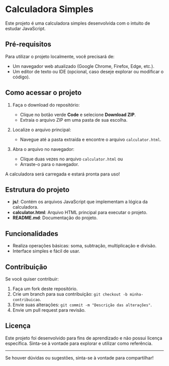 # Calculadora Simples

Este projeto é uma calculadora simples desenvolvida com o intuito de estudar JavaScript. 

## Pré-requisitos

Para utilizar o projeto localmente, você precisará de:
- Um navegador web atualizado (Google Chrome, Firefox, Edge, etc.).
- Um editor de texto ou IDE (opcional, caso deseje explorar ou modificar o código).

## Como acessar o projeto

1. Faça o download do repositório:
   - Clique no botão verde **Code** e selecione **Download ZIP**.
   - Extraia o arquivo ZIP em uma pasta de sua escolha.

2. Localize o arquivo principal:
   - Navegue até a pasta extraída e encontre o arquivo `calculator.html`.

3. Abra o arquivo no navegador:
   - Clique duas vezes no arquivo `calculator.html` ou
   - Arraste-o para o navegador.

A calculadora será carregada e estará pronta para uso!

## Estrutura do projeto

- **js/**: Contém os arquivos JavaScript que implementam a lógica da calculadora.
- **calculator.html**: Arquivo HTML principal para executar o projeto.
- **README.md**: Documentação do projeto.

## Funcionalidades

- Realiza operações básicas: soma, subtração, multiplicação e divisão.
- Interface simples e fácil de usar.

## Contribuição

Se você quiser contribuir:
1. Faça um fork deste repositório.
2. Crie um branch para sua contribuição: `git checkout -b minha-contribuicao`.
3. Envie suas alterações: `git commit -m "Descrição das alterações"`.
4. Envie um pull request para revisão.

## Licença

Este projeto foi desenvolvido para fins de aprendizado e não possui licença específica. Sinta-se à vontade para explorar e utilizar como referência.

---
Se houver dúvidas ou sugestões, sinta-se à vontade para compartilhar!
